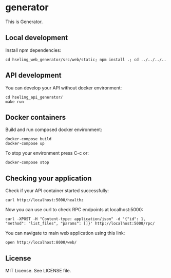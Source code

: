 # generator

This is Generator.

## Local development

Install npm dependencies:

    cd hseling_web_generator/src/web/static; npm install .; cd ../../../..

## API development

You can develop your API without docker environment:

    cd hseling_api_generator/
    make run

## Docker containers

Build and run composed docker environment:

    docker-compose build
    docker-compose up
    
To stop your environment press C-c or:

    docker-compose stop

## Checking your application

Check if your API container started successfully:

    curl http://localhost:5000/healthz

Now you can use curl to check RPC endpoints at localhost:5000:

    curl -XPOST -H "Content-type: application/json" -d '{"id": 1, "method": "list_files", "params": []}' http://localhost:5000/rpc/

You can navigate to main web application using this link:

    open http://localhost:8000/web/

## License

MIT License. See LICENSE file.
